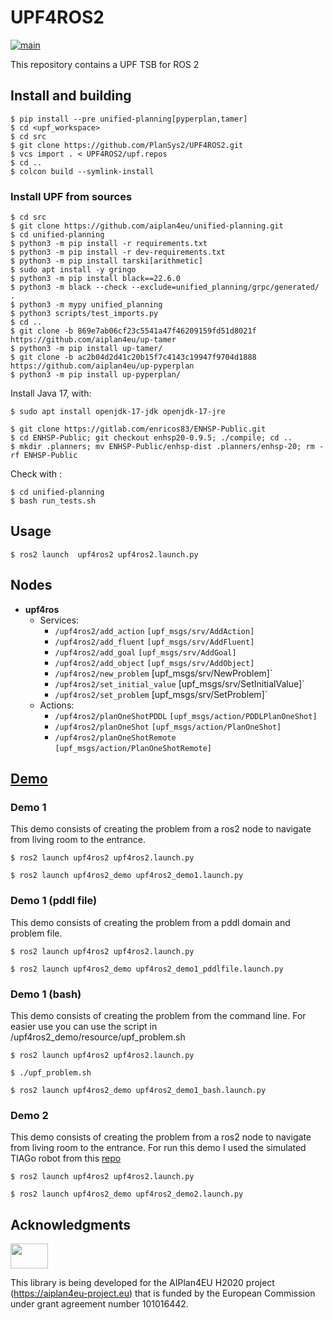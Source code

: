 # UPF4ROS2
[![main](https://github.com/PlanSys2/UPF4ROS2/actions/workflows/main.yaml/badge.svg)](https://github.com/PlanSys2/UPF4ROS2/actions/workflows/main.yaml)

This repository contains a UPF TSB for ROS 2

## Install and building

```
$ pip install --pre unified-planning[pyperplan,tamer]
$ cd <upf_workspace>
$ cd src
$ git clone https://github.com/PlanSys2/UPF4ROS2.git
$ vcs import . < UPF4ROS2/upf.repos
$ cd ..
$ colcon build --symlink-install
```

### Install UPF from sources
```
$ cd src
$ git clone https://github.com/aiplan4eu/unified-planning.git
$ cd unified-planning
$ python3 -m pip install -r requirements.txt
$ python3 -m pip install -r dev-requirements.txt
$ python3 -m pip install tarski[arithmetic]
$ sudo apt install -y gringo
$ python3 -m pip install black==22.6.0
$ python3 -m black --check --exclude=unified_planning/grpc/generated/ .
$ python3 -m mypy unified_planning
$ python3 scripts/test_imports.py
$ cd ..
$ git clone -b 869e7ab06cf23c5541a47f46209159fd51d8021f https://github.com/aiplan4eu/up-tamer
$ python3 -m pip install up-tamer/
$ git clone -b ac2b04d2d41c20b15f7c4143c19947f9704d1888 https://github.com/aiplan4eu/up-pyperplan
$ python3 -m pip install up-pyperplan/
```

Install Java 17, with:

```
$ sudo apt install openjdk-17-jdk openjdk-17-jre
```

```
$ git clone https://gitlab.com/enricos83/ENHSP-Public.git
$ cd ENHSP-Public; git checkout enhsp20-0.9.5; ./compile; cd ..
$ mkdir .planners; mv ENHSP-Public/enhsp-dist .planners/enhsp-20; rm -rf ENHSP-Public
```

Check with :

```
$ cd unified-planning
$ bash run_tests.sh
```


## Usage

`$ ros2 launch  upf4ros2 upf4ros2.launch.py`

## Nodes

* **upf4ros**
  * Services:
    * `/upf4ros2/add_action` `[upf_msgs/srv/AddAction]` 
    * `/upf4ros2/add_fluent` `[upf_msgs/srv/AddFluent]` 
    * `/upf4ros2/add_goal` `[upf_msgs/srv/AddGoal]` 
    * `/upf4ros2/add_object` `[upf_msgs/srv/AddObject]` 
    * `/upf4ros2/new_problem` [upf_msgs/srv/NewProblem]` 
    * `/upf4ros2/set_initial_value` [upf_msgs/srv/SetInitialValue]` 
    * `/upf4ros2/set_problem` [upf_msgs/srv/SetProblem]`
  * Actions:
    * `/upf4ros2/planOneShotPDDL` `[upf_msgs/action/PDDLPlanOneShot]` 
    * `/upf4ros2/planOneShot` `[upf_msgs/action/PlanOneShot]` 
    * `/upf4ros2/planOneShotRemote` `[upf_msgs/action/PlanOneShotRemote]` 

## [Demo](https://www.youtube.com/watch?v=fObz6H1DnXs)
### Demo 1
This demo consists of creating the problem from a ros2 node to navigate from living room to the entrance.

`$ ros2 launch upf4ros2 upf4ros2.launch.py`

`$ ros2 launch upf4ros2_demo upf4ros2_demo1.launch.py`

### Demo 1 (pddl file)
This demo consists of creating the problem from a pddl domain and problem file.

`$ ros2 launch upf4ros2 upf4ros2.launch.py`

`$ ros2 launch upf4ros2_demo upf4ros2_demo1_pddlfile.launch.py`

### Demo 1 (bash)
This demo consists of creating the problem from the command line. For easier use you can use the script in /upf4ros2_demo/resource/upf_problem.sh

`$ ros2 launch upf4ros2 upf4ros2.launch.py`

`$ ./upf_problem.sh`

`$ ros2 launch upf4ros2_demo upf4ros2_demo1_bash.launch.py`

### Demo 2
This demo consists of creating the problem from a ros2 node to navigate from living room to the entrance.
For run this demo I used the simulated TIAGo robot from this [repo](https://github.com/jmguerreroh/ros2_computer_vision)

`$ ros2 launch upf4ros2 upf4ros2.launch.py`

`$ ros2 launch upf4ros2_demo upf4ros2_demo2.launch.py`

## Acknowledgments

<img src="https://www.aiplan4eu-project.eu/wp-content/uploads/2021/07/euflag.png" width="60" height="40">

This library is being developed for the AIPlan4EU H2020 project (https://aiplan4eu-project.eu) that is funded by the European Commission under grant agreement number 101016442.
